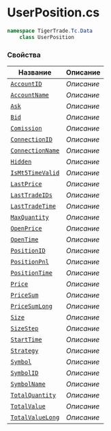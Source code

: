 
# UserPosition.cs
```csharp
namespace TigerTrade.Tc.Data  
    class UserPosition
```

### Свойства
| Название | Описание |
| --- | --- |
| [`AccountID`](./Свойства/AccountID.md) | *Описание* |
| [`AccountName`](./Свойства/AccountName.md) | *Описание* |
| [`Ask`](./Свойства/Ask.md) | *Описание* |
| [`Bid`](./Свойства/Bid.md) | *Описание* |
| [`Comission`](./Свойства/Comission.md) | *Описание* |
| [`ConnectionID`](./Свойства/ConnectionID.md) | *Описание* |
| [`ConnectionName`](./Свойства/ConnectionName.md) | *Описание* |
| [`Hidden`](./Свойства/Hidden.md) | *Описание* |
| [`IsMt5TimeValid`](./Свойства/IsMt5TimeValid.md) | *Описание* |
| [`LastPrice`](./Свойства/LastPrice.md) | *Описание* |
| [`LastTradeIDs`](./Свойства/LastTradeIDs.md) | *Описание* |
| [`LastTradeTime`](./Свойства/LastTradeTime.md) | *Описание* |
| [`MaxQuantity`](./Свойства/MaxQuantity.md) | *Описание* |
| [`OpenPrice`](./Свойства/OpenPrice.md) | *Описание* |
| [`OpenTime`](./Свойства/OpenTime.md) | *Описание* |
| [`PositionID`](./Свойства/PositionID.md) | *Описание* |
| [`PositionPnl`](./Свойства/PositionPnl.md) | *Описание* |
| [`PositionTime`](./Свойства/PositionTime.md) | *Описание* |
| [`Price`](./Свойства/Price.md) | *Описание* |
| [`PriceSum`](./Свойства/PriceSum.md) | *Описание* |
| [`PriceSumLong`](./Свойства/PriceSumLong.md) | *Описание* |
| [`Size`](./Свойства/Size.md) | *Описание* |
| [`SizeStep`](./Свойства/SizeStep.md) | *Описание* |
| [`StartTime`](./Свойства/StartTime.md) | *Описание* |
| [`Strategy`](./Свойства/Strategy.md) | *Описание* |
| [`Symbol`](./Свойства/Symbol.md) | *Описание* |
| [`SymbolID`](./Свойства/SymbolID.md) | *Описание* |
| [`SymbolName`](./Свойства/SymbolName.md) | *Описание* |
| [`TotalQuantity`](./Свойства/TotalQuantity.md) | *Описание* |
| [`TotalValue`](./Свойства/TotalValue.md) | *Описание* |
| [`TotalValueLong`](./Свойства/TotalValueLong.md) | *Описание* |
